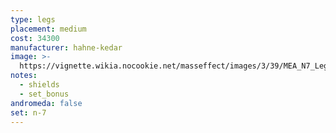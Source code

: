 ```yaml
---
type: legs
placement: medium
cost: 34300
manufacturer: hahne-kedar
image: >-
  https://vignette.wikia.nocookie.net/masseffect/images/3/39/MEA_N7_Legs.png/revision/latest?cb=20180507215405
notes:
  - shields
  - set_bonus
andromeda: false
set: n-7
---
```


